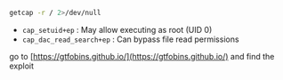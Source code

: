 

```bash
getcap -r / 2>/dev/null
```
- `cap_setuid+ep` : May allow executing as root (UID 0)
- `cap_dac_read_search+ep` : Can bypass file read permissions

go to [https://gtfobins.github.io/](https://gtfobins.github.io/) and find the exploit
